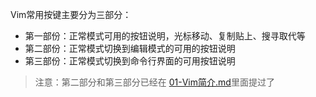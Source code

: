 Vim常用按键主要分为三部分：

- 第一部份：正常模式可用的按钮说明，光标移动、复制贴上、搜寻取代等
- 第二部份：正常模式切换到编辑模式的可用的按钮说明
- 第三部份：正常模式切换到命令行界面的可用按钮说明

> 注意：第二部分和第三部分已经在 [01-Vim简介.md](01-Vim简介.md)里面提过了